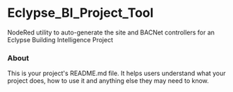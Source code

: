 Eclypse_BI_Project_Tool
=======================

NodeRed utility to auto-generate the site and BACNet controllers for an Eclypse Building Intelligence Project

### About

This is your project's README.md file. It helps users understand what your
project does, how to use it and anything else they may need to know.